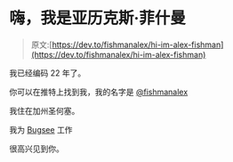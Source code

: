 # 嗨，我是亚历克斯·菲什曼

> 原文:[https://dev.to/fishmanalex/hi-im-alex-fishman](https://dev.to/fishmanalex/hi-im-alex-fishman)

我已经编码 22 年了。

你可以在推特上找到我，我的名字是 [@fishmanalex](https://twitter.com/fishmanalex)

我住在加州圣何塞。

我为 [Bugsee](https://www.bugsee.com) 工作

很高兴见到你。
